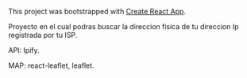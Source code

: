 This project was bootstrapped with [Create React App](https://github.com/facebook/create-react-app).

Proyecto en el cual podras buscar la direccion fisica de tu direccion Ip registrada por tu ISP.

API: Ipify.

MAP: react-leaflet, leaflet.
